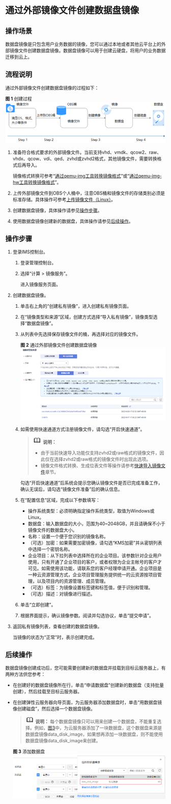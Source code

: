 # 通过外部镜像文件创建数据盘镜像<a name="ims_01_0215"></a>

## 操作场景<a name="section167191841145711"></a>

数据盘镜像是只包含用户业务数据的镜像，您可以通过本地或者其他云平台上的外部镜像文件创建数据盘镜像。数据盘镜像可以用于创建云硬盘，将用户的业务数据迁移到云上。

## 流程说明<a name="section163617714710"></a>

通过外部镜像文件创建数据盘镜像的过程如下：

**图 1**  创建过程<a name="fig986818435164"></a>  
![](figures/创建过程.png "创建过程")

1.  准备符合格式要求的外部镜像文件。当前支持vhd、vmdk、qcow2、raw、vhdx、qcow、vdi、qed、zvhd或zvhd2格式，其他镜像文件，需要转换格式后再导入。

    镜像格式转换可参考“[通过qemu-img工具转换镜像格式](https://support.huaweicloud.com/bestpractice-ims/ims_bp_0030.html)”或“[通过qemu-img-hw工具转换镜像格式](https://support.huaweicloud.com/bestpractice-ims/ims_bp_0052.html)”。

2.  上传外部镜像文件到OBS个人桶中，注意OBS桶和镜像文件的存储类别必须是标准存储。具体操作可参考[上传镜像文件（Linux）](上传镜像文件（Linux）.md)。
3.  创建数据盘镜像，具体操作请参见[操作步骤](#section17888236123013)。
4.  使用数据盘镜像创建新的数据盘，具体操作请参见[后续操作](#section14131852173714)。

## 操作步骤<a name="section17888236123013"></a>

1.  登录IMS控制台。
    1.  登录管理控制台。
    2.  选择“计算 \> 镜像服务”。

        进入镜像服务页面。

2.  创建数据盘镜像。
    1.  单击右上角的“创建私有镜像”，进入创建私有镜像页面。
    2.  在“镜像类型和来源”区域，创建方式选择“导入私有镜像”，镜像类型选择“数据盘镜像”。
    3.  从列表中先选择保存镜像文件的桶，再选择对应的镜像文件。

        **图 2**  通过外部镜像文件创建数据盘镜像<a name="fig112515019270"></a>  
        ![](figures/通过外部镜像文件创建数据盘镜像.png "通过外部镜像文件创建数据盘镜像")

    4.  如需使用快速通道方式注册镜像文件，请勾选“开启快速通道”。

        >![](public_sys-resources/icon-note.gif) **说明：** 
        >-   由于当前快速导入功能仅支持zvhd2或raw格式的镜像文件，因此仅在选择zvhd2或raw格式的镜像文件时出现此选项。
        >-   镜像文件格式转换、生成位表文件等操作请参考[快速导入镜像文件](快速导入镜像文件.md)章节。

        勾选“开启快速通道”后系统会提示您确认镜像文件是否已完成准备工作，确认无误后，请勾选“镜像文件准备”后的确认信息。

    5.  在“配置信息”区域，完成以下参数填写：
        -   操作系统类型：必须明确指定操作系统类型，取值为Windows或Linux。
        -   数据盘：输入数据盘的大小，范围为40\~2048GB，并且请确保不小于镜像文件的数据盘大小。
        -   名称：设置一个便于您识别的镜像名称。
        -   （可选）加密：如果需要加密镜像，请勾选“KMS加密”并从密钥列表中选择一个密钥名称。
        -   企业项目：从下拉列表中选择所在的企业项目。该参数针对企业用户使用，只有开通了企业项目的客户，或者权限为企业主帐号的客户才可见。如需使用该功能，请联系您的客户经理申请开通。企业项目是一种云资源管理方式，企业项目管理服务提供统一的云资源按项目管理，以及项目内的资源管理、成员管理。
        -   （可选）标签：为镜像设置标签键和标签值，便于识别和管理。
        -   （可选）描述：对镜像进行描述。

    6.  单击“立即创建”。
    7.  根据界面提示，确认镜像参数。阅读并勾选协议，单击“提交申请”。

3.  返回私有镜像列表，查看创建的数据盘镜像。

    当镜像的状态为“正常”时，表示创建完成。


## 后续操作<a name="section14131852173714"></a>

数据盘镜像创建成功后，您可能需要创建新的数据盘并挂载到目标云服务器上，有两种方法供您参考：

-   在创建好的数据盘镜像所在行，单击“申请数据盘”创建新的数据盘（支持批量创建），然后挂载至目标云服务器。
-   在创建弹性云服务器向导页面，为云服务器添加数据盘时，单击“用数据盘镜像创建磁盘”，然后选择一个数据盘镜像。

    >![](public_sys-resources/icon-note.gif) **说明：** 
    >每个数据盘镜像只可以用来创建一个数据盘，不能重复选择。例如，[图3](#fig974917131918)中，为云服务器添加了一块数据盘，这个数据盘来源是数据盘镜像data\_disk\_image，如果想再添加一块数据盘，则不能使用数据盘镜像data\_disk\_image来创建。

    **图 3**  添加数据盘<a name="fig974917131918"></a>  
    ![](figures/添加数据盘.png "添加数据盘")


